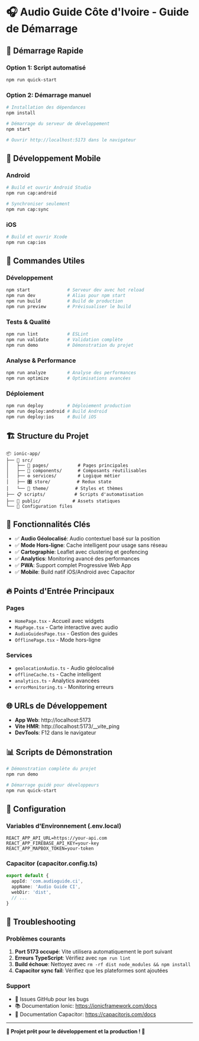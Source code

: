 # 🎧 Audio Guide Côte d'Ivoire - Guide de Démarrage

## 🚀 Démarrage Rapide

### Option 1: Script automatisé
```bash
npm run quick-start
```

### Option 2: Démarrage manuel
```bash
# Installation des dépendances
npm install

# Démarrage du serveur de développement  
npm start

# Ouvrir http://localhost:5173 dans le navigateur
```

## 📱 Développement Mobile

### Android
```bash
# Build et ouvrir Android Studio
npm run cap:android

# Synchroniser seulement
npm run cap:sync
```

### iOS  
```bash
# Build et ouvrir Xcode
npm run cap:ios
```

## 🔧 Commandes Utiles

### Développement
```bash
npm start              # Serveur dev avec hot reload
npm run dev            # Alias pour npm start
npm run build          # Build de production
npm run preview        # Prévisualiser le build
```

### Tests & Qualité
```bash
npm run lint           # ESLint
npm run validate       # Validation complète
npm run demo           # Démonstration du projet
```

### Analyse & Performance
```bash
npm run analyze        # Analyse des performances
npm run optimize       # Optimisations avancées
```

### Déploiement
```bash
npm run deploy         # Déploiement production
npm run deploy:android # Build Android
npm run deploy:ios     # Build iOS
```

## 🏗️ Structure du Projet

```
📦 ionic-app/
├── 🎨 src/
│   ├── 📱 pages/           # Pages principales
│   ├── 🧩 components/      # Composants réutilisables  
│   ├── ⚙️ services/        # Logique métier
│   ├── 🎛️ store/          # Redux state
│   └── 🎨 theme/          # Styles et thèmes
├── 📋 scripts/           # Scripts d'automatisation
├── 🔧 public/            # Assets statiques
└── 📝 Configuration files
```

## 🎯 Fonctionnalités Clés

- ✅ **Audio Géolocalisé**: Audio contextuel basé sur la position
- ✅ **Mode Hors-ligne**: Cache intelligent pour usage sans réseau
- ✅ **Cartographie**: Leaflet avec clustering et geofencing
- ✅ **Analytics**: Monitoring avancé des performances
- ✅ **PWA**: Support complet Progressive Web App
- ✅ **Mobile**: Build natif iOS/Android avec Capacitor

## 🔥 Points d'Entrée Principaux

### Pages
- `HomePage.tsx` - Accueil avec widgets
- `MapPage.tsx` - Carte interactive avec audio
- `AudioGuidesPage.tsx` - Gestion des guides
- `OfflinePage.tsx` - Mode hors-ligne

### Services
- `geolocationAudio.ts` - Audio géolocalisé
- `offlineCache.ts` - Cache intelligent  
- `analytics.ts` - Analytics avancées
- `errorMonitoring.ts` - Monitoring erreurs

## 🌐 URLs de Développement

- **App Web**: http://localhost:5173
- **Vite HMR**: http://localhost:5173/__vite_ping
- **DevTools**: F12 dans le navigateur

## 📊 Scripts de Démonstration

```bash
# Démonstration complète du projet
npm run demo

# Démarrage guidé pour développeurs
npm run quick-start
```

## 🔧 Configuration

### Variables d'Environnement (.env.local)
```env
REACT_APP_API_URL=https://your-api.com
REACT_APP_FIREBASE_API_KEY=your-key
REACT_APP_MAPBOX_TOKEN=your-token
```

### Capacitor (capacitor.config.ts)
```typescript
export default {
  appId: 'com.audioguide.ci',
  appName: 'Audio Guide CI',
  webDir: 'dist',
  // ...
}
```

## 🚨 Troubleshooting

### Problèmes courants
1. **Port 5173 occupé**: Vite utilisera automatiquement le port suivant
2. **Erreurs TypeScript**: Vérifiez avec `npm run lint`
3. **Build échoue**: Nettoyez avec `rm -rf dist node_modules && npm install`
4. **Capacitor sync fail**: Vérifiez que les plateformes sont ajoutées

### Support
- 📧 Issues GitHub pour les bugs
- 📚 Documentation Ionic: https://ionicframework.com/docs
- 🔧 Documentation Capacitor: https://capacitorjs.com/docs

---

**🎊 Projet prêt pour le développement et la production ! 🎊**